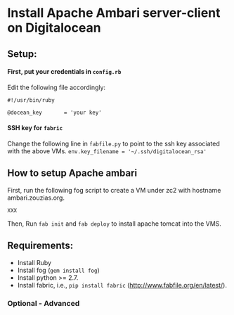 # Install Apache Ambari server-client on Digitalocean

## Setup:

#### First, put your credentials in `config.rb`

Edit the following file accordingly:

```
#!/usr/bin/ruby

@docean_key       = 'your key'
```

#### SSH key for `fabric`

Change the following line in `fabfile.py` to point to the ssh key associated with the above VMs. 
`env.key_filename = '~/.ssh/digitalocean_rsa'`

## How to setup Apache ambari

First, run the following fog script to create a VM under zc2 with hostname ambari.zouzias.org.

```
XXX
```

Then, Run ``fab init`` and ``fab deploy`` to install apache tomcat into the VMS.

## Requirements:

* Install Ruby
* Install fog (`gem install fog`)
* Install python >= 2.7.
* Install fabric, i.e., `pip install fabric` (http://www.fabfile.org/en/latest/).


### Optional - Advanced

```

